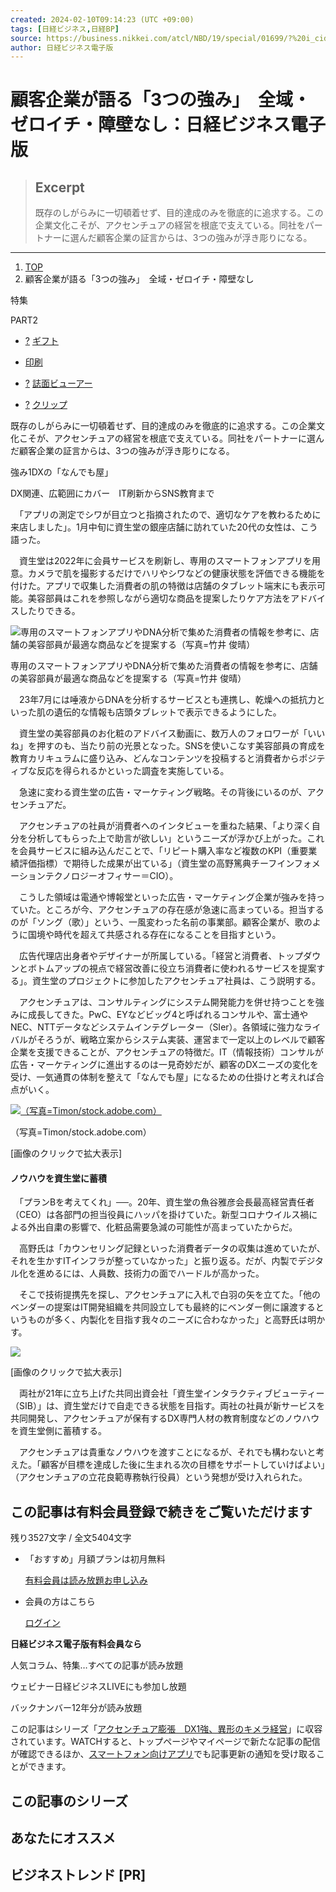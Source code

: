 ```yaml
---
created: 2024-02-10T09:14:23 (UTC +09:00)
tags: [日経ビジネス,日経BP]
source: https://business.nikkei.com/atcl/NBD/19/special/01699/?%20i_cid=nbpnb_tobira_240212_2
author: 日経ビジネス電子版
---
```


# 顧客企業が語る「3つの強み」　全域・ゼロイチ・障壁なし：日経ビジネス電子版

> ## Excerpt
> 既存のしがらみに一切頓着せず、目的達成のみを徹底的に追求する。この企業文化こそが、アクセンチュアの経営を根底で支えている。同社をパートナーに選んだ顧客企業の証言からは、3つの強みが浮き彫りになる。

---
1.  [TOP](https://business.nikkei.com/)
2.  顧客企業が語る「3つの強み」　全域・ゼロイチ・障壁なし

特集

PART2

-   [?](https://business.nikkei.com/atcl/NBD/19/special/01699/?%20i_cid=nbpnb_tobira_240212_2#gift_help) [ギフト](https://business.nikkei.com/atcl/NBD/19/special/01699/?%20i_cid=nbpnb_tobira_240212_2#paywall_gift)

-   [印刷](https://business.nikkei.com/atcl/NBD/19/special/01699/?%20i_cid=nbpnb_tobira_240212_2#paywall_notlogin)
-   [?](https://business.nikkei.com/atcl/NBD/19/special/01699/?%20i_cid=nbpnb_tobira_240212_2#viewer_help) [誌面ビューアー](https://business.nikkei.com/atcl/NBD/19/special/01699/?%20i_cid=nbpnb_tobira_240212_2#paywall_notlogin)
-   [?](https://business.nikkei.com/atcl/NBD/19/special/01699/?%20i_cid=nbpnb_tobira_240212_2#clip_help) [クリップ](https://business.nikkei.com/atcl/NBD/19/special/01699/?%20i_cid=nbpnb_tobira_240212_2#paywall_notlogin)

既存のしがらみに一切頓着せず、目的達成のみを徹底的に追求する。この企業文化こそが、アクセンチュアの経営を根底で支えている。同社をパートナーに選んだ顧客企業の証言からは、3つの強みが浮き彫りになる。

強み1DXの「なんでも屋」

DX関連、広範囲にカバー　IT刷新からSNS教育まで

　「アプリの測定でシワが目立つと指摘されたので、適切なケアを教わるために来店しました」。1月中旬に資生堂の銀座店舗に訪れていた20代の女性は、こう語った。

　資生堂は2022年に会員サービスを刷新し、専用のスマートフォンアプリを用意。カメラで肌を撮影するだけでハリやシワなどの健康状態を評価できる機能を付けた。アプリで収集した消費者の肌の特徴は店舗のタブレット端末にも表示可能。美容部員はこれを参照しながら適切な商品を提案したりケア方法をアドバイスしたりできる。

![専用のスマートフォンアプリやDNA分析で集めた消費者の情報を参考に、店舗の美容部員が最適な商品などを提案する（写真=竹井 俊晴）](%E9%A1%A7%E5%AE%A2%E4%BC%81%E6%A5%AD%E3%81%8C%E8%AA%9E%E3%82%8B%E3%80%8C3%E3%81%A4%E3%81%AE%E5%BC%B7%E3%81%BF%E3%80%8D%E3%80%80%E5%85%A8%E5%9F%9F%E3%83%BB%E3%82%BC%E3%83%AD%E3%82%A4%E3%83%81%E3%83%BB%E9%9A%9C%E5%A3%81%E3%81%AA%E3%81%97%EF%BC%9A%E6%97%A5%E7%B5%8C%E3%83%93%E3%82%B8%E3%83%8D%E3%82%B9%E9%9B%BB%E5%AD%90%E7%89%88/p1.jpg)

専用のスマートフォンアプリやDNA分析で集めた消費者の情報を参考に、店舗の美容部員が最適な商品などを提案する（写真=竹井 俊晴）

　23年7月には唾液からDNAを分析するサービスとも連携し、乾燥への抵抗力といった肌の遺伝的な情報も店頭タブレットで表示できるようにした。

　資生堂の美容部員のお化粧のアドバイス動画に、数万人のフォロワーが「いいね」を押すのも、当たり前の光景となった。SNSを使いこなす美容部員の育成を教育カリキュラムに盛り込み、どんなコンテンツを投稿すると消費者からポジティブな反応を得られるかといった調査を実施している。

　急速に変わる資生堂の広告・マーケティング戦略。その背後にいるのが、アクセンチュアだ。

　アクセンチュアの社員が消費者へのインタビューを重ねた結果、「より深く自分を分析してもらった上で助言が欲しい」というニーズが浮かび上がった。これを会員サービスに組み込んだことで、「リピート購入率など複数のKPI（重要業績評価指標）で期待した成果が出ている」（資生堂の高野篤典チーフインフォメーションテクノロジーオフィサー＝CIO）。

　こうした領域は電通や博報堂といった広告・マーケティング企業が強みを持っていた。ところが今、アクセンチュアの存在感が急速に高まっている。担当するのが「ソング（歌）」という、一風変わった名前の事業部。顧客企業が、歌のように国境や時代を超えて共感される存在になることを目指すという。

　広告代理店出身者やデザイナーが所属している。「経営と消費者、トップダウンとボトムアップの視点で経営改善に役立ち消費者に使われるサービスを提案する」。資生堂のプロジェクトに参加したアクセンチュア社員は、こう説明する。

　アクセンチュアは、コンサルティングにシステム開発能力を併せ持つことを強みに成長してきた。PwC、EYなどビッグ4と呼ばれるコンサルや、富士通やNEC、NTTデータなどシステムインテグレーター（SIer）。各領域に強力なライバルがそろうが、戦略立案からシステム実装、運営まで一定以上のレベルで顧客企業を支援できることが、アクセンチュアの特徴だ。IT（情報技術）コンサルが広告・マーケティングに進出するのは一見奇妙だが、顧客のDXニーズの変化を受け、一気通貫の体制を整えて「なんでも屋」になるための仕掛けと考えれば合点がいく。

[![（写真=Timon/stock.adobe.com）](%E9%A1%A7%E5%AE%A2%E4%BC%81%E6%A5%AD%E3%81%8C%E8%AA%9E%E3%82%8B%E3%80%8C3%E3%81%A4%E3%81%AE%E5%BC%B7%E3%81%BF%E3%80%8D%E3%80%80%E5%85%A8%E5%9F%9F%E3%83%BB%E3%82%BC%E3%83%AD%E3%82%A4%E3%83%81%E3%83%BB%E9%9A%9C%E5%A3%81%E3%81%AA%E3%81%97%EF%BC%9A%E6%97%A5%E7%B5%8C%E3%83%93%E3%82%B8%E3%83%8D%E3%82%B9%E9%9B%BB%E5%AD%90%E7%89%88/p2.jpg)](https://business.nikkei.com/atcl/NBD/19/special/01699/?SS=imgview&FD=-1040850507)

（写真=Timon/stock.adobe.com）

\[画像のクリックで拡大表示\]

#### ノウハウを資生堂に蓄積

　「プランBを考えてくれ」──。20年、資生堂の魚谷雅彦会長最高経営責任者（CEO）は各部門の担当役員にハッパを掛けていた。新型コロナウイルス禍による外出自粛の影響で、化粧品需要急減の可能性が高まっていたからだ。

　高野氏は「カウンセリング記録といった消費者データの収集は進めていたが、それを生かすITインフラが整っていなかった」と振り返る。だが、内製でデジタル化を進めるには、人員数、技術力の面でハードルが高かった。

　そこで技術提携先を探し、アクセンチュアに入札で白羽の矢を立てた。「他のベンダーの提案はIT開発組織を共同設立しても最終的にベンダー側に譲渡するというものが多く、内製化を目指す我々のニーズに合わなかった」と高野氏は明かす。

[![](%E9%A1%A7%E5%AE%A2%E4%BC%81%E6%A5%AD%E3%81%8C%E8%AA%9E%E3%82%8B%E3%80%8C3%E3%81%A4%E3%81%AE%E5%BC%B7%E3%81%BF%E3%80%8D%E3%80%80%E5%85%A8%E5%9F%9F%E3%83%BB%E3%82%BC%E3%83%AD%E3%82%A4%E3%83%81%E3%83%BB%E9%9A%9C%E5%A3%81%E3%81%AA%E3%81%97%EF%BC%9A%E6%97%A5%E7%B5%8C%E3%83%93%E3%82%B8%E3%83%8D%E3%82%B9%E9%9B%BB%E5%AD%90%E7%89%88/p3.jpg)](https://business.nikkei.com/atcl/NBD/19/special/01699/?SS=imgview&FD=-1039926986)

\[画像のクリックで拡大表示\]

　両社が21年に立ち上げた共同出資会社「資生堂インタラクティブビューティー（SIB）」は、資生堂だけで自走できる状態を目指す。両社の社員が新サービスを共同開発し、アクセンチュアが保有するDX専門人材の教育制度などのノウハウを資生堂側に蓄積する。

　アクセンチュアは貴重なノウハウを渡すことになるが、それでも構わないと考えた。「顧客が目標を達成した後に生まれる次の目標をサポートしていけばよい」（アクセンチュアの立花良範専務執行役員）という発想が受け入れられた。

## この記事は有料会員登録で続きをご覧いただけます

残り3527文字 / 全文5404文字

-   「おすすめ」月額プランは初月無料
    
    [有料会員は読み放題お申し込み](https://info.nikkei.com/nb/subscription/#monthly)
-   会員の方はこちら
    
    [ログイン](https://business.nikkei.com/atcl/NBD/19/special/01699/?%20i_cid=nbpnb_tobira_240212_2#)

**日経ビジネス電子版有料会員なら**

人気コラム、特集…すべての記事が読み放題

ウェビナー日経ビジネスLIVEにも参加し放題

バックナンバー12年分が読み放題

この記事はシリーズ「[アクセンチュア膨張　DX1強、異形のキメラ経営](https://business.nikkei.com/atcl/NBD/15/special/)」に収容されています。WATCHすると、トップページやマイページで新たな記事の配信が確認できるほか、[スマートフォン向けアプリ](https://info.nikkei.com/nb/guide/app/)でも記事更新の通知を受け取ることができます。

## この記事のシリーズ

## あなたにオススメ

## ビジネストレンド \[PR\]
